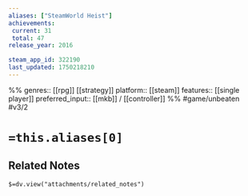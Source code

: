 ```yaml
---
aliases: ["SteamWorld Heist"]
achievements:
 current: 31
 total: 47
release_year: 2016

steam_app_id: 322190
last_updated: 1750218210
---
```

%%
genres:: [[rpg]] [[strategy]]
platform:: [[steam]]
features:: [[single player]]
preferred_input:: [[mkb]] / [[controller]]
%%
#game/unbeaten
#v3/2

# `=this.aliases[0]`
## Related Notes
`$=dv.view("attachments/related_notes")`